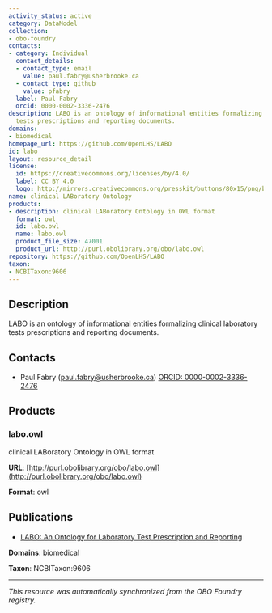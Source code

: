 ```yaml
---
activity_status: active
category: DataModel
collection:
- obo-foundry
contacts:
- category: Individual
  contact_details:
  - contact_type: email
    value: paul.fabry@usherbrooke.ca
  - contact_type: github
    value: pfabry
  label: Paul Fabry
  orcid: 0000-0002-3336-2476
description: LABO is an ontology of informational entities formalizing clinical laboratory
  tests prescriptions and reporting documents.
domains:
- biomedical
homepage_url: https://github.com/OpenLHS/LABO
id: labo
layout: resource_detail
license:
  id: https://creativecommons.org/licenses/by/4.0/
  label: CC BY 4.0
  logo: http://mirrors.creativecommons.org/presskit/buttons/80x15/png/by.png
name: clinical LABoratory Ontology
products:
- description: clinical LABoratory Ontology in OWL format
  format: owl
  id: labo.owl
  name: labo.owl
  product_file_size: 47001
  product_url: http://purl.obolibrary.org/obo/labo.owl
repository: https://github.com/OpenLHS/LABO
taxon:
- NCBITaxon:9606
---
```

## Description

LABO is an ontology of informational entities formalizing clinical laboratory tests prescriptions and reporting documents.

## Contacts

- Paul Fabry (paul.fabry@usherbrooke.ca) [ORCID: 0000-0002-3336-2476](https://orcid.org/0000-0002-3336-2476)

## Products

### labo.owl

clinical LABoratory Ontology in OWL format

**URL**: [http://purl.obolibrary.org/obo/labo.owl](http://purl.obolibrary.org/obo/labo.owl)

**Format**: owl

## Publications

- [LABO: An Ontology for Laboratory Test Prescription and Reporting](https://doi.org/10.5281/zenodo.6522019)

**Domains**: biomedical

**Taxon**: NCBITaxon:9606

---

*This resource was automatically synchronized from the OBO Foundry registry.*